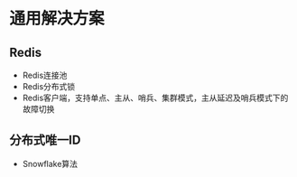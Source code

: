 # 通用解决方案

## Redis
- Redis连接池
- Redis分布式锁
- Redis客户端，支持单点、主从、哨兵、集群模式，主从延迟及哨兵模式下的故障切换

## 分布式唯一ID
- Snowflake算法
